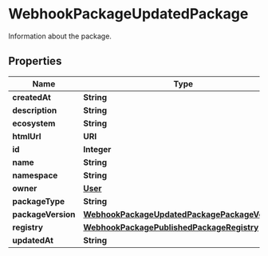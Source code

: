 

# WebhookPackageUpdatedPackage

Information about the package.

## Properties

| Name | Type | Description | Notes |
|------------ | ------------- | ------------- | -------------|
|**createdAt** | **String** |  |  |
|**description** | **String** |  |  |
|**ecosystem** | **String** |  |  |
|**htmlUrl** | **URI** |  |  |
|**id** | **Integer** |  |  |
|**name** | **String** |  |  |
|**namespace** | **String** |  |  |
|**owner** | [**User**](User.md) |  |  |
|**packageType** | **String** |  |  |
|**packageVersion** | [**WebhookPackageUpdatedPackagePackageVersion**](WebhookPackageUpdatedPackagePackageVersion.md) |  |  |
|**registry** | [**WebhookPackagePublishedPackageRegistry**](WebhookPackagePublishedPackageRegistry.md) |  |  |
|**updatedAt** | **String** |  |  |



